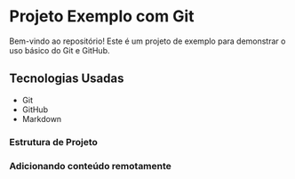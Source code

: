 # Projeto Exemplo com Git

Bem-vindo ao repositório! Este é um projeto de exemplo para demonstrar o uso básico do Git e GitHub.

## Tecnologias Usadas

- Git
- GitHub
- Markdown

### Estrutura de Projeto


### Adicionando conteúdo remotamente
